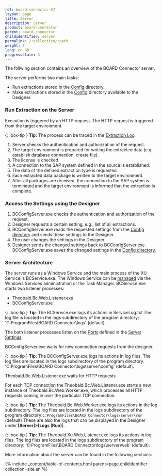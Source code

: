 ```yaml
---
ref: board-connector-07
layout: page
title: Server
description: Server
product: board-connector
parent: board-connector
childidentifier: server
permalink: /:collection/:path
weight: 7
lang: en_GB
progressstate: 5
---
```


The follwing section contains an overview of the BOARD Connector server.

The server performs two main tasks:

- Run extractions stored in the [Config](./advanced-techniques/backup-and-migration#configuration-files) directory. 
- Make extractions stored in the [Config](./advanced-techniques/backup-and-migration#configuration-files) directory available to the Designer.

### Run Extraction on the Server

Execution is triggered by an HTTP request. The HTTP request is triggered from the target environment. 

{: .box-tip }
**Tip:** The process can be traced in the [Extraction Log](./logging/logging-access-via-designer#extraction-logs).

1. Server checks the authentication and authorization of the request.
2. The target environment is prepared for writing the extracted data (e.g. establish database connection, create file).
3. The license is checked.
4. A connection to the SAP system defined in the source is established.
5. The data of the defined extraction type is requested.
6. Each extracted data package is written to the target environment.
7. After all packages are received, the connection to the SAP system is terminated and the target environment is informed that the extraction is complete.

### Access the Settings using the Designer

1. BCConfigServer.exe checks the authentication and authorization of the request.
2. Designer requests a certain setting, e.g., list of all extractions. 
3. BCConfigServer.exe reads the requested settings from the [Config directory](./advanced-techniques/backup-and-migration#configuration-files) and sends these settings to the Designer.
4. The user changes the settings in the Designer.
5. Designer sends the changed settings back to BCConfigServer.exe. BCConfigServer.exe saves the changed settings in the [Config directory](./advanced-techniques/backup-and-migration#configuration-files).

### Server Architecture

The server runs as a Windows Service and the main process of the XU Service is BCService.exe. The Windows Service can be [managed](./server/start-server) via the Windows Services administration or the Task Manager.
BCService.exe starts two listener processes:
- Theobald.Bc.Web.Listener.exe
- BCConfigServer.exe

{: .box-tip }
**Tip**: The BCService.exe logs its actions in ServiceLog.txt 
The log file is located in the logs subdirectory of the program directory: 'C:ProgramFiles\BOARD Connector\logs' (default).


The both listener processes listen on the [Ports](./server/ports) defined in the [Server Settings](./server/server-settings).

BCConfigServer.exe waits for new connection requests from the designer. 

{: .box-tip }
**Tip:** The BCConfigServer.exe logs its actions in log files. 
The log files are located in the logs subdirectory of the program directory: 'C:ProgramFiles\BOARD Connector\logs\server\config' (default).

Theobald.Bc.Web.Listener.exe waits for HTTP requests. 

For each TCP connection the Theobald.Bc.Web.Listener.exe starts a new instance of Theobald.Bc.Web.Worker.exe, which processes all HTTP requests coming in over the particular TCP connection.

{: .box-tip }
**Tip:** The Theobald.Bc.Web.Worker.exe logs its actions in the log subdirectory. 
The log files are located in the logs subdirectory of the program directory:`C:ProgramFiles\BOARD Connector\logs\server\run` (default) 
These are also the logs that can be displayed in the Designer under **[Server]>[Logs (Run)]**.

{: .box-tip }
**Tip:** The Theobald.Xu.Web.Listener.exe logs its actions in log files. 
The log files are located in the logs subdirectory of the program directory: 'C:ProgramFiles\BOARD Connector\logs\server\web' (default).

More information about the server can be found in the following sections:

{% include _content/table-of-contents.html parent=page.childidentifier collection=site.en %}
